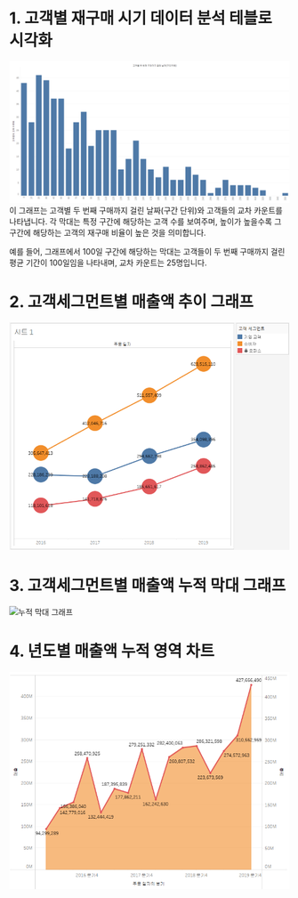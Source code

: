 # 1. 고객별 재구매 시기 데이터 분석 테블로 시각화 
![히스토그램](히스토그램.png)
이 그래프는 고객별 두 번째 구매까지 걸린 날짜(구간 단위)와 고객들의 교차 카운트를 나타냅니다. 각 막대는 특정 구간에 해당하는 고객 수를 보여주며, 높이가 높을수록 그 구간에 해당하는 고객의 재구매 비율이 높은 것을 의미합니다. 

예를 들어, 그래프에서 100일 구간에 해당하는 막대는 고객들이 두 번째 구매까지 걸린 평균 기간이 100일임을 나타내며, 교차 카운트는 25명입니다.

# 2. 고객세그먼트별 매출액 추이 그래프
![매출액그래프](라인원그래프.png)

# 3. 고객세그먼트별 매출액 누적 막대 그래프
![누적 막대 그래프](누적막대차트.png)

# 4. 년도별 매출액 누적 영역 차트 
![누적 영역차트 그래프](영역차트.png)
